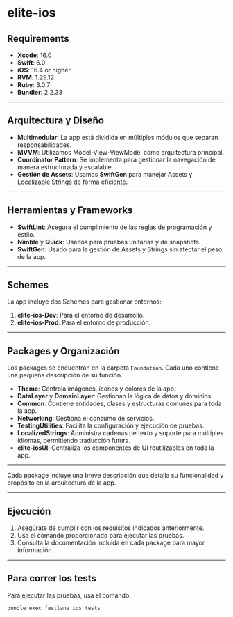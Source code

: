 # elite-ios

## Requirements
- **Xcode**: 16.0  
- **Swift**: 6.0  
- **iOS**: 16.4 or higher
- **RVM**: 1.29.12  
- **Ruby**: 3.0.7  
- **Bundler**: 2.2.33    

---

## Arquitectura y Diseño
- **Multimodular**: La app está dividida en múltiples módulos que separan responsabilidades.  
- **MVVM**: Utilizamos Model-View-ViewModel como arquitectura principal.  
- **Coordinator Pattern**: Se implementa para gestionar la navegación de manera estructurada y escalable.  
- **Gestión de Assets**: Usamos **SwiftGen** para manejar Assets y Localizable Strings de forma eficiente.

---

## Herramientas y Frameworks
- **SwiftLint**: Asegura el cumplimiento de las reglas de programación y estilo.  
- **Nimble** y **Quick**: Usados para pruebas unitarias y de snapshots.  
- **SwiftGen**: Usado para la gestión de Assets y Strings sin afectar el peso de la app.  

---

## Schemes
La app incluye dos Schemes para gestionar entornos:  
1. **elite-ios-Dev**: Para el entorno de desarrollo.  
2. **elite-ios-Prod**: Para el entorno de producción.

---

## Packages y Organización
Los packages se encuentran en la carpeta `Foundation`. Cada uno contiene una pequeña descripción de su función.  

- **Theme**: Controla imágenes, íconos y colores de la app.  
- **DataLayer** y **DomainLayer**: Gestionan la lógica de datos y dominios.  
- **Common**: Contiene entidades, clases y estructuras comunes para toda la app.  
- **Networking**: Gestiona el consumo de servicios.  
- **TestingUtilities**: Facilita la configuración y ejecución de pruebas.  
- **LocalizedStrings**: Administra cadenas de texto y soporte para múltiples idiomas, permitiendo traducción futura.  
- **elite-iosUI**: Centraliza los componentes de UI reutilizables en toda la app.

---

Cada package incluye una breve descripción que detalla su funcionalidad y propósito en la arquitectura de la app.

---

## Ejecución
1. Asegúrate de cumplir con los requisitos indicados anteriormente.
2. Usa el comando proporcionado para ejecutar las pruebas.  
3. Consulta la documentación incluida en cada package para mayor información.

---

## Para correr los tests

Para ejecutar las pruebas, usa el comando:  
```bash
bundle exec fastlane ios tests
```
